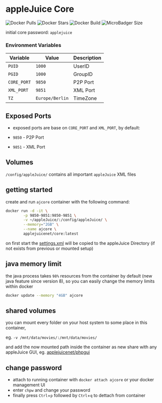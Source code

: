 # appleJuice Core

![Docker Pulls](https://img.shields.io/docker/pulls/applejuicenet/core.svg)
![Docker Stars](https://img.shields.io/docker/stars/applejuicenet/core.svg)
![Docker Build](https://github.com/applejuicenet/core/workflows/%5Bdocker%5D%20CI%20for%20releases/badge.svg)
![MicroBadger Size](https://img.shields.io/microbadger/image-size/applejuicenet/core.svg)

initial core password: `applejuice`

### Environment Variables

| Variable    | Value           | Description |
|-------------|-----------------|-------------|
| `PUID`      | `1000`          | UserID      |
| `PGID`      | `1000`          | GroupID     |
| `CORE_PORT` | `9850`          | P2P Port    |
| `XML_PORT`  | `9851`          | XML Port    |
| `TZ`        | `Europe/Berlin` | TimeZone    |

## Exposed Ports

- exposed ports are base on `CORE_PORT` and `XML_PORT`, by default:

- `9850` - P2P Port
- `9851` - XML Port

## Volumes

`/config/appleJuice/` contains all important `appleJuice` XML files

## getting started

create and run `ajcore` container with the following command:

```bash
docker run -d -it \
        -p 9850-9851:9850-9851 \
        -v ~/appleJuice/:/config/appleJuice/ \
        --memory="2GB" \
        --name ajcore \
        applejuicenet/core:latest
```

on first start the [settings.xml](rootfs/app/settings.xml) will be copied to the appleJuice Directory (if not exists from previous or mounted setup)

## java memory limit

the java process takes `98%` resources from the container by default (new java feature since version 8),
so you can easily change the memory limits within docker

```bash
docker update --memory "4GB" ajcore
```

## shared volumes

you can mount every folder on your host system to some place in this container, 

eg. `-v /mnt/data/movies/:/mnt/data/movies/`

and add the now mounted path inside the container as new share with any appleJuice GUI, eg. [applejuicenet/phpgui](https://hub.docker.com/r/applejuicenet/phpgui)

## change password

- attach to running container with `docker attach ajcore` or your docker management UI 
- enter `chpw` and change your password
- finally press `Ctrl`+`p` followed by `Ctrl`+`q` to dettach from container
